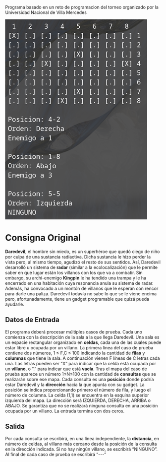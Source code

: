 Programa basado en un reto de programacion del torneo organizado por la Universidad Nacional de Villa Mercedes

![Screenshot of program](https://github.com/mateo-astudillo/darevil-game-c/blob/main/img/screen.png)

# Consigna Original

**Daredevil**, el hombre sin miedo, es un superhéroe que quedó ciego de niño
por culpa de una sustancia radiactiva. Dicha sustancia le hizo perder la
vista pero, al mismo tiempo, agudizó el resto de sus sentidos. Así,
Daredevil desarrolló un sistema de **radar** (similar a la ecolocalización)
que le permite saber en qué lugar están los villanos con los que va a
combatir.
Sin embargo, su archi-enemigo **Kingpin** le ha tendido una trampa y le ha
encerrado en una habitación cuya resonancia anula su sistema de radar.
Además, ha convocado a un montón de villanos que le esperan con rencor para darle una paliza.
Daredevil todavía no sabe lo que se le viene encima pero,
afortunadamente, tiene un gadget programable que quizá pueda ayudarle.
## Datos de Entrada
El programa deberá procesar múltiples casos de prueba. Cada uno comienza
con la descripción de la sala a la que llega Daredevil. Una sala es un
espacie rectangular organizado en **celdas**, cada una de las cuales puede
estar libre u ocupada por un villano.
La primera línea del caso de prueba contiene dos números, 1 ≤ F,C ≤ 100
indicando la cantidad de **filas** y **columnas** que tiene la sala. A
continuación vienen F líneas de C letras cada una. Las letras pueden ser
“X” para indicar que la celda está ocupada por un **villano**, o “.” para
indicar que está **vacía**.
Tras el mapa del caso de prueba aparece un número 1≤N≤100 con la cantidad
de **consultas** que se realizarán sobre ese mapa. Cada consulta es una
**posición** donde podría estar Daredevil y la **dirección** hacia la que apunta
con su gadget. La posición se indica proporcionando primero el número de
fila, y luego el número de columna. La celda (1,1) se encuentra en la
esquina superior izquierda del mapa. La dirección será IZQUIERDA,
DERECHA, ARRIBA o ABAJO. Se garantiza que no se realizará ninguna
consulta en una posición ocupada por un villano. La entrada termina con
dos ceros.
## Salida
Por cada consulta se escribirá, en una línea independiente, la **distancia**,
en número de celdas, al villano más cercano desde la posición de la
consulta en la dirección indicada. Si no hay ningún villano, se escribirá
“NINGUNO”. Al final de cada caso de prueba se escribirá “---”


